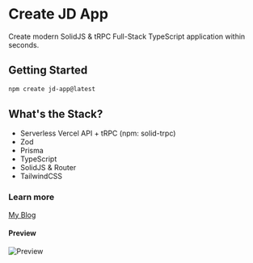 # Create JD App

Create modern SolidJS & tRPC Full-Stack TypeScript application within seconds.

## Getting Started

```bash
npm create jd-app@latest
```

## What's the Stack?

- Serverless Vercel API + tRPC (npm: solid-trpc)
- Zod
- Prisma
- TypeScript
- SolidJS & Router
- TailwindCSS

### Learn more

[My Blog]("https://portfolio-orjdev.vercel.app/blog/create-jd-app-1")

#### Preview

![Preview](https://user-images.githubusercontent.com/91349014/190457447-3fa7dc08-cb5e-4e03-81d3-955133cae0ad.png)
